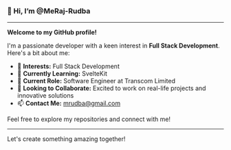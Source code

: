 ### 👋 Hi, I’m @MeRaj-Rudba

---

**Welcome to my GitHub profile!**

I'm a passionate developer with a keen interest in **Full Stack Development**. Here's a bit about me:

- 👀 **Interests:** Full Stack Development
- 🌱 **Currently Learning:** SvelteKit
- 💼 **Current Role:** Software Engineer at Transcom Limited
- 💞️ **Looking to Collaborate:** Excited to work on real-life projects and innovative solutions
- 📫 **Contact Me:** [mrudba@gmail.com](mailto:mrudba@gmail.com)

Feel free to explore my repositories and connect with me!

---

Let's create something amazing together!
